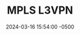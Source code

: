 ---
title: MPLS L3VPN
date: 2024-03-16 15:54:00 -0500
categories: [CCNP,MPLS]
tags: [l3vpn,mpls,cisco]     # TAG names should always be lowercase
---